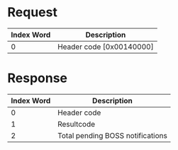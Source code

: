 # Request

| Index Word | Description                |
|------------|----------------------------|
| 0          | Header code \[0x00140000\] |

# Response

| Index Word | Description                      |
|------------|----------------------------------|
| 0          | Header code                      |
| 1          | Resultcode                       |
| 2          | Total pending BOSS notifications |